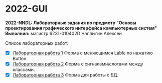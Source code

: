# 2022-GUI
__2022-NNDL: Лабораторные задания по предмету "Основы проектирования графического интерфейса компьютерных систем"__</br>
__Выполнил:__ магистр 6231-010402D Чаплыгин Алексей

Список лабораторных работ:
* [x] [Лабораторная работа 1]( ) Форма с меняющимся Lable по нажатию Button.
* [x] [Лабораторная работа 2]( ) Форма с сигналами\слотами между классами.
* [x] [Лабораторная работа 3]( ) Форма для работы с БД.
